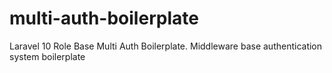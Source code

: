 # multi-auth-boilerplate
Laravel 10 Role Base Multi Auth Boilerplate. Middleware base authentication system boilerplate
